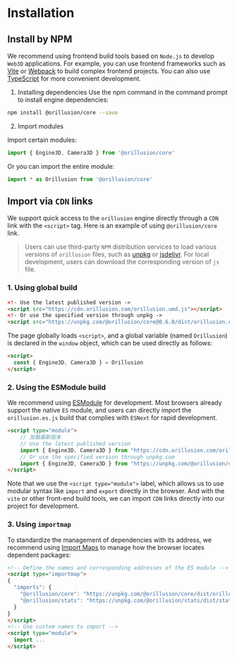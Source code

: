 # Installation

## Install by NPM
We recommend using frontend build tools based on `Node.js` to develop `Web3D` applications. For example, you can use frontend frameworks such as [Vite](https://vitejs.dev/) or [Webpack](https://webpack.js.org/) to build complex frontend projects. You can also use [TypeScript](https://www.typescriptlang.org/) for more convenient development.

1. Installing dependencies
Use the npm command in the command prompt to install engine dependencies:
```bash
npm install @orillusion/core --save
```
2. Import modules

Import certain modules:
```ts
import { Engine3D, Camera3D } from '@orillusion/core'
```
Or you can import the entire module:
```ts
import * as Orillusion from '@orillusion/core'
```

## Import via `CDN` links
We support quick access to the `orillusion` engine directly through a `CDN` link with the `<script>` tag. Here is an example of using `@orillusion/core` link.
> Users can use third-party `NPM` distribution services to load various versions of `orillusion` files, such as [unpkg](https://unpkg.com/@orillusion/core) or [jsdelivr](https://www.jsdelivr.com/package/npm/@orillusion/core). For local development, users can download the corresponding version of `js` file.

### 1. Using global build 
```html
<!- Use the latest published version ->
<script src="https://cdn.orillusion.com/orillusion.umd.js"></script>
<!- Or use the specified version through unpkg ->
<script src="https://unpkg.com/@orillusion/core@0.6.0/dist/orillusion.umd.js"></script>
```
The page globally loads `<script>`, and a global variable (named `Orillusion`) is declared in the `window` object, which can be used directly as follows:
```html
<script>
  const { Engine3D, Camera3D } = Orillusion
</script>
```

### 2. Using the ESModule build
We recommend using [ESModule](https://developer.mozilla.org/zh-CN/docs/Web/JavaScript/Guide/Modules) for development. Most browsers already support the native `ES` module, and users can directly import the `orillusion.es.js` build that complies with `ESNext` for rapid development.

```html
<script type="module">
    // 加载最新版本
    // Use the latest published version
    import { Engine3D, Camera3D } from "https://cdn.orillusion.com/orillusion.es.js"
    // Or use the specified version through unpkg.com 
    import { Engine3D, Camera3D } from "https://unpkg.com/@orillusion/core@0.6.0/dist/orillusion.es.js" 
</script>
```

Note that we use the `<script type="module">` label, which allows us to use modular syntax like `import` and `export` directly in the browser. And with the `vite` or other front-end build tools, we can import `CDN` links directly into our project for development.

### 3. Using `importmap`
To standardize the management of dependencies with its address, we recommend using [Import Maps](https://caniuse.com/import-maps) to manage how the browser locates dependent packages:
```html
<!-- Define the names and corresponding addresses of the ES module -->
<script type="importmap">
{
  "imports": {
    "@orillusion/core": "https://unpkg.com/@orillusion/core/dist/orillusion.es.js",
    "@orillusion/stats": "https://unpkg.com/@orillusion/stats/dist/stats.es.js"
  }
}
</script>
<!-- Use custom names to import -->
<script type="module">
  import ...
</script>
```